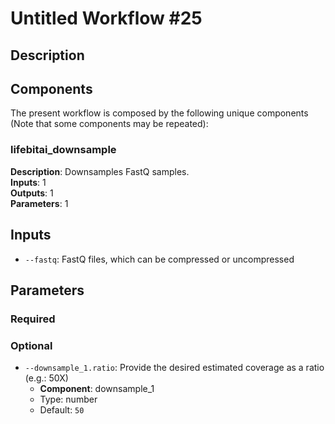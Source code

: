 # Untitled Workflow #25

## Description



## Components

The present workflow is composed by the following unique components (Note that some components may be repeated):

### lifebitai_downsample

**Description**: Downsamples FastQ samples.\
**Inputs**: 1\
**Outputs**: 1\
**Parameters**: 1

## Inputs

- `--fastq`: FastQ files, which can be compressed or uncompressed
## Parameters

### Required



### Optional

- `--downsample_1.ratio`: Provide the desired estimated coverage as a ratio (e.g.: 50X)
    - **Component**: downsample_1 
    - Type: number
    - Default: `50` 

